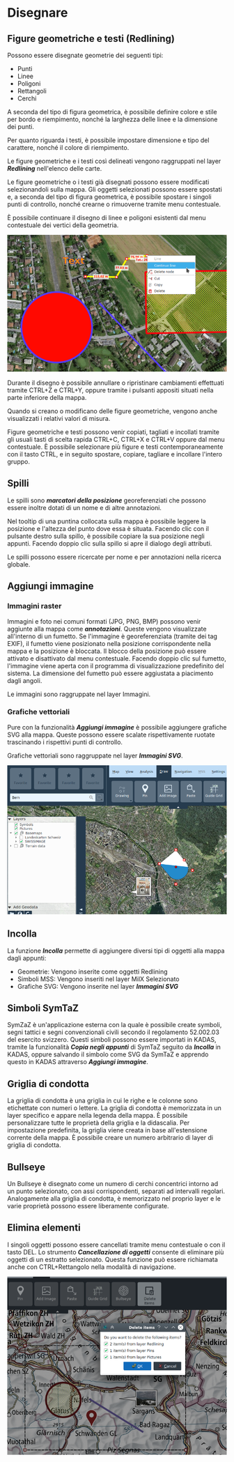 # Disegnare



## <a name="sec0"></a>Figure geometriche e testi (Redlining)

Possono essere disegnate geometrie dei seguenti tipi:

+ Punti
+ Linee
+ Poligoni
+ Rettangoli
+ Cerchi

A seconda del tipo di figura geometrica, è possibile definire colore e stile per bordo e riempi­mento, nonché la larghezza delle linee e la dimensione dei punti.

Per quanto riguarda i testi, è possibile impostare dimensione e tipo del carattere, nonché il colore di riempi­mento.

Le figure geometriche e i testi così delineati vengono raggruppati nel layer **_Redlining_** nell'elenco delle carte.

Le figure geometriche o i testi già disegnati possono essere modificati selezionandoli sulla mappa. Gli oggetti selezionati possono essere spostati e, a seconda del tipo di figura geo­metrica, è possibile spostare i singoli punti di controllo, nonché crearne o rimuoverne tramite menu contestuale.

È possibile continuare il disegno di linee e poligoni esistenti dal menu contestuale dei vertici della geometria.

<img src="../../media/image6.png" />

Durante il disegno è possibile annullare o ripristinare cambiamenti effettuati tramite CTRL+Z e CTRL+Y, oppure tramite i pulsanti appositi situati nella parte inferiore della mappa.

Quando si creano o modificano delle figure geometriche, vengono anche visualizzati i relativi valori di misura.

Figure geometriche e testi possono venir copiati, tagliati e incollati tramite gli usuali tasti di scelta rapida CTRL+C, CTRL+X e CTRL+V oppure dal menu contestuale. È possibile selezionare più figure e testi contemporaneamente con il tasto CTRL, e in seguito spostare, copiare, tagliare e incollare l'intero gruppo.


## <a name="sec1"></a>Spilli 

Le spilli sono **_marcatori della posizione_** georeferenziati che possono essere inoltre dotati di un nome e di altre annotazioni.

Nel tooltip di una punti­na collocata sulla mappa è possibile leggere la posizione e l'altezza del punto dove essa è situata. Facendo clic con il pulsante destro sulla spillo, è possibile copiare la sua posizione negli appunti. Facendo doppio clic sulla spillo si apre il dialogo degli attributi.

Le spilli possono essere ricercate per nome e per annotazioni nella ricerca globale.


## <a name="sec2"></a>Aggiungi immagine


### Immagini raster

Immagini e foto nei comuni formati (JPG, PNG, BMP) possono venir aggiunte alla mappa come **_annotazioni_**. Queste vengono visualizzate all'interno di un fumetto. Se l'immagine è georeferenziata (tramite dei tag EXIF), il fumetto viene posizionato nella posizione corrispondente nella mappa e la posizione è bloccata. Il blocco della posizione può essere attivato e disattivato dal menu contestuale. Facendo doppio clic sul fumetto, l'immagine viene aperta con il programma di visualizzazione predefinito del sistema. La dimensione del fumetto può essere aggiustata a piacimento dagli angoli.

Le immagini sono raggruppate nel layer Immagini.


### Grafiche vettoriali

Pure con la funzionalità **_Aggiungi immagine_** è possibile aggiungere grafiche SVG alla mappa. Queste possono essere scalate rispettivamente ruotate trascinando i rispettivi punti di controllo.

Grafiche vettoriali sono raggruppate nel layer **_Immagini SVG_**.

<img src="../../media/image7.png" />


## <a name="sec3"></a>Incolla

La funzione **_Incolla_** permette di aggiungere diversi tipi di oggetti alla mappa dagli appunti:

- Geometrie: Vengono inserite come oggetti Redlining
- Simboli MSS: Vengono inseriti nel layer MilX Selezionato
- Grafiche SVG: Vengono inserite nel layer **_Immagini SVG_**

## <a name="sec4"></a>Simboli SymTaZ

SymZaZ è un'applicazione esterna con la quale è possibile create symboli, segni tattici e segni convenzionali civili secondo il regolamento 52.002.03 del esercito svizzero. Questi simboli possono essere importati in KADAS, tramite la funzionalità **_Copia negli appunti_** di SymTaZ seguito da **_Incolla_** in KADAS, oppure salvando il simbolo come SVG da SymTaZ e apprendo questo in KADAS attraverso **_Aggiungi immagine_**.


## <a name="sec5"></a>Griglia di condotta

La griglia di condotta è una griglia in cui le righe e le colonne sono etichettate con numeri o lettere. La griglia di condotta è memorizzata in un layer specifico e appare nella legenda della mappa. È possibile personalizzare tutte le proprietà della griglia e la didascalia. Per impostazione predefinita, la griglia viene creata in base all'estensione corrente della mappa. È possibile creare un numero arbitrario di layer di griglia di condotta.


## <a name="sec6"></a>Bullseye

Un Bullseye è disegnato come un numero di cerchi concentrici intorno ad un punto selezionato, con assi corrispondenti, separati ad intervalli regolari. Analogamente alla griglia di condotta, è memorizzato nel proprio layer e le varie proprietà possono essere liberamente configurate.


## <a name="sec7"></a>Elimina elementi

I singoli oggetti possono essere cancellati tramite menu contestuale o con il tasto DEL. Lo stru­mento **_Cancellazione di oggetti_** consente di eliminare più oggetti di un estratto selezionato. Questa funzione può essere richiamata anche con CTRL+Rettangolo nella modalità di navigazione.

<img src="../../media/image8.png" />


